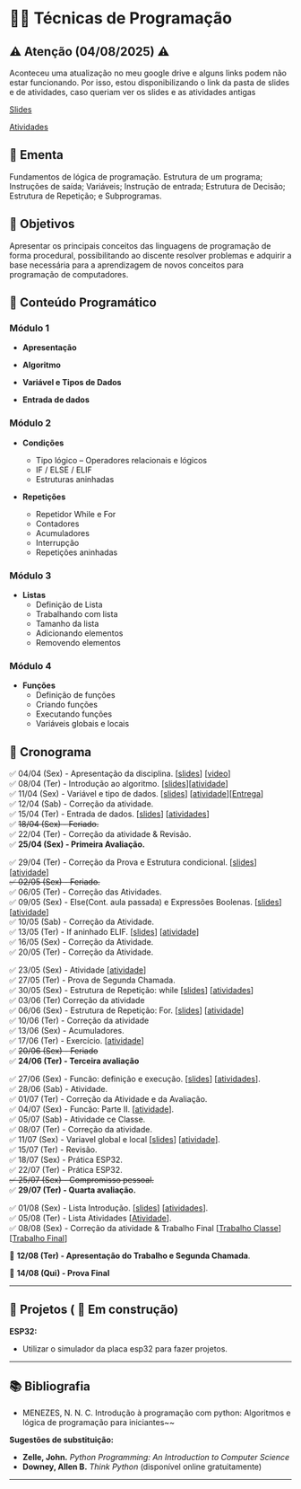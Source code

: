# 👨‍💻 Técnicas de Programação

## ⚠️ Atenção (04/08/2025) ⚠️
Aconteceu uma atualização no meu google drive e alguns links podem não estar funcionando.
Por isso, estou disponibilizando o link da pasta de slides e de atividades, caso queriam ver os slides e as atividades antigas

[Slides](https://drive.google.com/drive/folders/1G7rVWLN9XXjpd3FTltotSibEg0_71omC?usp=sharing)

[Atividades](https://drive.google.com/drive/folders/1oEF9wmuA7j7GSJfw8eI1xN5xAM-kK6zB?usp=sharing)

## 📘 Ementa
Fundamentos de lógica de programação. Estrutura de um programa; Instruções de saída; Variáveis; Instrução de entrada; Estrutura de Decisão; Estrutura de Repetição; e Subprogramas.

## 🎯 Objetivos
Apresentar os principais conceitos das linguagens de programação de forma procedural, possibilitando ao discente resolver problemas e adquirir a base necessária para a aprendizagem de novos conceitos para programação de computadores.



## 🧩 Conteúdo Programático

### Módulo 1

- **Apresentação**
<!--
  - Apresentação da disciplina
  - Vídeo motivacional: `video`  
-->

- **Algoritmo**
<!--
  - O que é algoritmo
  - Code.org
  - Olá, Mundo!
-->

- **Variável e Tipos de Dados**
<!--
  - Definição de variável  
  - Atribuição e leitura  
  - Troca de valores  
  - Tipo numérico – Tipos e Expressões  
  - Tipo String
-->

- **Entrada de dados**
<!--
    - Comando input.
    - Convertendo tipos
-->
### Módulo 2
- **Condições**
  - Tipo lógico – Operadores relacionais e lógicos  
  - IF / ELSE / ELIF  
  - Estruturas aninhadas

- **Repetições**
  - Repetidor While e For  
  - Contadores  
  - Acumuladores  
  - Interrupção  
  - Repetições aninhadas

### Módulo 3
- **Listas**
  - Definição de Lista  
  - Trabalhando com lista  
  - Tamanho da lista  
  - Adicionando elementos  
  - Removendo elementos

### Módulo 4
- **Funções**
  - Definição de funções  
  - Criando funções  
  - Executando funções  
  - Variáveis globais e locais






## 📅 Cronograma
:white_check_mark: 04/04 (Sex) - Apresentação da disciplina. [[slides](https://drive.google.com/file/d/10BbSSufUcQi9JJdnRIOwuYi1SbHY920c/view?usp=drive_link)] [[video](https://www.youtube.com/watch?v=nt7JqivQsW0)]   
:white_check_mark: 08/04 (Ter) - Introdução ao algoritmo. [[slides](https://drive.google.com/file/d/19PPMpUw5tUFoAY73xHk5ccIhI9YKBREu/view?usp=sharing)][[atividade](https://classroom.github.com/a/tWLkEBJN)]    
:white_check_mark: 11/04 (Sex) - Variável e tipo de dados. [[slides](https://drive.google.com/file/d/1BcBkm1hCnahrXb2Tm8s5syAzEjfcRHeP/view?usp=sharing)] [[atividade](https://drive.google.com/file/d/1BsCBnRC-vMPu828MnM8rlGBFu1DT2bv5/view?usp=sharing)][[Entrega](https://classroom.github.com/a/2E1SajXy)]   
:white_check_mark: 12/04 (Sab) - Correção da atividade.  
:white_check_mark: 15/04 (Ter) - Entrada de dados. [[slides](https://drive.google.com/file/d/1Cwl4Syhzik7vERQ1HpAp6FK-EzNiuTvG/view?usp=sharing)] [[atividades](https://drive.google.com/file/d/1Cz25vOi4RmkweFd9jFT91EINomx1FL-C/view?usp=sharing)]  
:white_check_mark: ~~18/04 (Sex) - Feriado.~~  
:white_check_mark: 22/04 (Ter) - Correção da atividade & Revisão.  
:white_check_mark: **25/04 (Sex) -  Primeira Avaliação.** 

:white_check_mark: 29/04 (Ter) - Correção da Prova e Estrutura condicional. 
[[slides](https://drive.google.com/file/d/1HL6mO-cjFkyG0kPh0lx9DvZLW6YUx1NG/view?usp=sharing)]
[[atividade](https://drive.google.com/file/d/1HTUmAsJJpelGnAoL4mPOyxJbEIKcEs-A/view?usp=sharing)] \
~~:white_check_mark: 02/05 (Sex) - Feriado.~~ \
:white_check_mark: 06/05 (Ter) - Correção das Atividades. \
:white_check_mark: 09/05 (Sex) - Else(Cont. aula passada) e Expressões Boolenas.
[[slides](https://drive.google.com/file/d/1I4sM0hJrdHSYiVMDDlaTZucwwen0MnML/view?usp=sharing)]
[[atividade](https://drive.google.com/file/d/1IXYHw33ZNxtquoxw8n6410ofES9koPrG/view?usp=sharing)] \
:white_check_mark: 10/05 (Sab) - Correção da Atividade. \
:white_check_mark: 13/05 (Ter) - If aninhado ELIF.
[[slides](https://drive.google.com/file/d/1IieDiKPL6l5dCSmbf56Oi8fUkjR_ZQTe/view?usp=sharing)]
[[atividade](https://drive.google.com/file/d/1IXYHw33ZNxtquoxw8n6410ofES9koPrG/view?usp=sharing)]   
:white_check_mark: 16/05 (Sex) - Correção da Atividade. \
:white_check_mark: 20/05 (Ter) - Correção da Atividade.

:white_check_mark: 23/05 (Sex) - Atividade [[atividade](https://drive.google.com/file/d/1Lr3R9ccyrx9F735G6jybgjl_7sHt6-KO/view?usp=sharing)] \
:white_check_mark: 27/05 (Ter) - Prova de Segunda Chamada.  
:white_check_mark: 30/05 (Sex) - Estrutura de Repetição: while
[[slides](https://drive.google.com/file/d/1OG5ZAfEjcQT5XOI804Tifd0378cM0kda/view?usp=sharing)]
[[atividades](https://drive.google.com/file/d/1OUK6BfR0aqzhzo2OT3i7jRKXIAXqSvSu/view?usp=sharing)]  
:white_check_mark: 03/06 (Ter) Correção da atividade \
:white_check_mark: 06/06 (Sex) - Estrutura de Repetição: For.
[[slides](https://drive.google.com/file/d/1sDKbqozsozGfpFKiGlVXzEgfIdigMCJj/view?usp=sharing)]
[[atividade](https://drive.google.com/file/d/1v5vrH74V7-alvriDW6SSuBktErruAMrI/view?usp=sharing)]  
:white_check_mark: 10/06 (Ter) - Correção da atividade \
:white_check_mark: 13/06 (Sex) - Acumuladores. \
:white_check_mark: 17/06 (Ter) - Exercício.
[[atividade](https://drive.google.com/file/d/1Zc-LznJTM9r_W9Gqa0i_EL1BHynqwhG-/view?usp=sharing)]   
:white_check_mark: ~~20/06 (Sex) - Feriado~~  
:white_check_mark: **24/06 (Ter) - Terceira avaliação**  


:white_check_mark: 27/06 (Sex) - Funcão: definição e execução.
[[slides](https://drive.google.com/file/d/1GoWOhJhzKan0XBUEWEFU8oKvRlNo-jKd/view?usp=sharing)]
[[atividades](https://drive.google.com/file/d/1WLyGSf9oVl2voLCCLqJ7cPj28eAnXi1D/view?usp=sharing)].  
:white_check_mark: 28/06 (Sab) - Atividade.  
:white_check_mark: 01/07 (Ter) - Correção da Atividade e da Avaliação.  
:white_check_mark: 04/07 (Sex) - Funcão: Parte II.
[[atividade](https://drive.google.com/file/d/1yr3SlXW2HY-opBuopaZUnzErHAwRSAvA/view?usp=sharing)].  
:white_check_mark: 05/07 (Sab) - Atividade ce Classe.     
:white_check_mark: 08/07 (Ter) - Correção da atividade.  
:white_check_mark: 11/07 (Sex) - Variavel global e local
[[slides](https://drive.google.com/file/d/1W1ZA7QsRyVdc3etVchy2je8_oTvYpS62/view?usp=sharing)]
[[atividade](https://drive.google.com/file/d/1ihuKV7Mt4W-nDqCcFsKwpatMMZTk2lSx/view?usp=sharing)].   
:white_check_mark: 15/07 (Ter) - Revisão.  
:white_check_mark: 18/07 (Sex) - Prática ESP32.  
:white_check_mark: 22/07 (Ter) - Prática ESP32.  
~~:white_check_mark: 25/07 (Sex) - Compromisso pessoal.~~  
:white_check_mark: **29/07 (Ter) - Quarta avaliação.**


:white_check_mark: 01/08 (Sex) - Lista Introdução.
[[slides](https://drive.google.com/file/d/1atciNl_8N0J74Hen9hY_ac2T9JEs3Kb8/view?usp=sharing)]
[[atividades](https://drive.google.com/file/d/1H3MBXdSJix-RVvoZ53T9WgKXAXixa031/view?usp=sharing)].   
:white_check_mark: 05/08 (Ter) - Lista Atividades [[Atividade](https://drive.google.com/file/d/1OYjRd8Tf5TPimSH3d8rjq8TfofrFxV10/view?usp=sharing)].  
:white_check_mark: 08/08 (Sex) - Correção da atividade & Trabalho Final
[[Trabalho Classe](https://drive.google.com/file/d/1PZyNnf7JxzUFRGEJO2Omco2yoX3NQbq0/view?usp=sharing)]
[[Trabalho Final](https://drive.google.com/file/d/17mkdmHxKV6kzXnOz2JYOIe8hdICyJSmX/view?usp=sharing)]

:black_square_button: **12/08 (Ter) - Apresentação do Trabalho e Segunda Chamada**.  

:black_square_button: **14/08 (Qui) - Prova Final**  

---
## :rocket: Projetos ( :construction: Em construção)  

**ESP32:**
- Utilizar o simulador da placa esp32 para fazer projetos.


---
## 📚 Bibliografia

- MENEZES, N. N. C. Introdução à programação com python: Algoritmos e lógica de programação para iniciantes~~  


**Sugestões de substituição:**
- **Zelle, John.** *Python Programming: An Introduction to Computer Science*
- **Downey, Allen B.** *Think Python* (disponível online gratuitamente)

---
